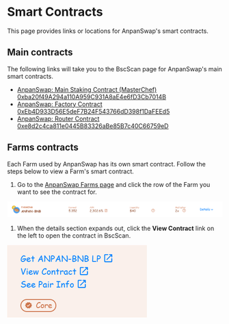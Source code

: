 # Smart Contracts

This page provides links or locations for AnpanSwap's smart contracts.

## Main contracts

The following links will take you to the BscScan page for AnpanSwap's main smart contracts.

* [AnpanSwap: Main Staking Contract (MasterChef) 0xba20f49A294a110A959C931A8aE4e6fD3Cb7014B](https://bscscan.com/address/0xba20f49A294a110A959C931A8aE4e6fD3Cb7014B#code)
* [AnpanSwap: Factory Contract 0xEb4D933D56E5deF7B24F543766dD398f1DaFEEd5](https://bscscan.com/address/0xEb4D933D56E5deF7B24F543766dD398f1DaFEEd5#code)
* [AnpanSwap: Router Contract 0xe8d2c4ca811e0445B83326aBe85B7c40C66759eD](https://bscscan.com/address/0xe8d2c4ca811e0445B83326aBe85B7c40C66759eD#code)

## Farms contracts

Each Farm used by AnpanSwap has its own smart contract. Follow the steps below to view a Farm's smart contract.

1. Go to the [AnpanSwap Farms page](https://anpanswap.finance/farms) and click the row of the Farm you want to see the contract for.

![](img-smart-2021-09-19-11-53-54.png)

1. When the details section expands out, click the **View Contract** link on the left to open the contract in BscScan.

![](img-smart1-2021-09-19-11-55-32.png)